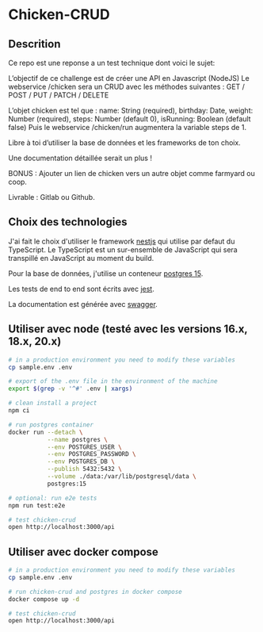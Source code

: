 # Chicken-CRUD

## Descrition

Ce repo est une reponse a un test technique dont voici le sujet:

L’objectif de ce challenge est de créer une API en Javascript (NodeJS)
Le webservice /chicken sera un CRUD avec les méthodes suivantes : GET /
POST / PUT / PATCH / DELETE

L’objet chicken est tel que :
name: String (required),
birthday: Date,
weight: Number (required),
steps: Number (default 0),
isRunning: Boolean (default false) Puis le webservice /chicken/run
augmentera la variable steps de 1.

Libre à toi d’utiliser la base de données et les frameworks de ton
choix.

Une documentation détaillée serait un plus !

BONUS : Ajouter un lien de chicken vers un autre objet comme farmyard ou
coop.

Livrable : Gitlab ou Github.

## Choix des technologies

J'ai fait le choix d'utiliser le framework [nestjs](https://nestjs.com/) qui utilise par defaut du TypeScript.
Le TypeScript est un sur-ensemble de JavaScript qui sera transpillé en JavaScript au moment du build.

Pour la base de données, j'utilise un conteneur [postgres 15](https://hub.docker.com/_/postgres).

Les tests de end to end sont écrits avec [jest](https://docs.nestjs.com/fundamentals/testing).

La documentation est générée avec [swagger](https://docs.nestjs.com/openapi/introduction).

## Utiliser avec node (testé avec les versions 16.x, 18.x, 20.x)

```bash
# in a production environment you need to modify these variables
cp sample.env .env

# export of the .env file in the environment of the machine 
export $(grep -v '^#' .env | xargs)

# clean install a project
npm ci

# run postgres container
docker run --detach \
           --name postgres \
           --env POSTGRES_USER \
           --env POSTGRES_PASSWORD \
           --env POSTGRES_DB \
           --publish 5432:5432 \
           --volume ./data:/var/lib/postgresql/data \
           postgres:15

# optional: run e2e tests
npm run test:e2e

# test chicken-crud
open http://localhost:3000/api
```

## Utiliser avec docker compose

```bash
# in a production environment you need to modify these variables
cp sample.env .env

# run chicken-crud and postgres in docker compose
docker compose up -d

# test chicken-crud
open http://localhost:3000/api
```
